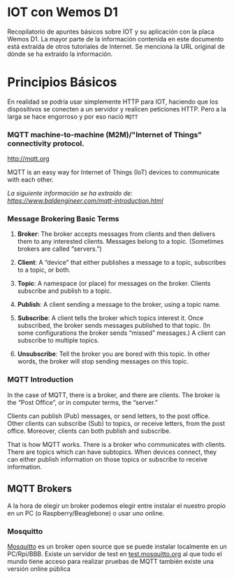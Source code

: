# IOT con Wemos D1
Recopilatorio de apuntes básicos sobre IOT y su aplicación con la placa Wemos D1. 
La mayor parte de la información contenida en este documento está extraída de
otros tutoriales de Internet. Se menciona la URL original de dónde se ha extraído
la información.

# Principios Básicos

En realidad se podría usar simplemente HTTP para IOT, haciendo que los dispositivos
se conecten a un servidor y realicen peticiones HTTP. Pero a la larga se hace
engorroso y por eso nació ` MQTT `

### MQTT machine-to-machine (M2M)/"Internet of Things" connectivity protocol.
http://mqtt.org

MQTT is an easy way for Internet of Things (IoT) devices to communicate with each other.


_La siguiente información se ha extraído de: https://www.baldengineer.com/mqtt-introduction.html_
### Message Brokering Basic Terms

  1. **Broker**: The broker accepts messages from clients and then delivers them to any interested clients. Messages belong to a topic. (Sometimes brokers are called “servers.”)

  1. **Client**: A “device” that either publishes a message to a topic, subscribes to a topic, or both.

  1. **Topic**: A namespace (or place) for messages on the broker. Clients subscribe and publish to a topic.

  1. **Publish**: A client sending a message to the broker, using a topic name.

  1. **Subscribe**: A client tells the broker which topics interest it. Once subscribed, the broker sends messages published to that topic. (In some configurations the broker sends “missed” messages.) A client can subscribe to multiple topics.

  1. **Unsubscribe**: Tell the broker you are bored with this topic. In other words, the broker will stop sending messages on this topic.
  
### MQTT Introduction
In the case of MQTT, there is a broker, and there are clients. The broker is 
the “Post Office”, or in computer terms, the “server.”

Clients can publish (Pub) messages, or send letters, to the post office. Other 
clients can subscribe (Sub) to topics, or receive letters, from the post office. 
Moreover, clients can both publish and subscribe.

That is how MQTT works. There is a broker who communicates with clients. 
There are topics which can have subtopics. When devices connect, they can either 
publish information on those topics or subscribe to receive information.  

## MQTT Brokers
A la hora de elegir un broker podemos elegir entre instalar el nuestro propio en un PC (o Raspberry/Beaglebone) o usar uno online.

### Mosquitto
[Mosquitto](http://mosquitto.org/) es un broker open source que se puede instalar localmente en un PC/Rpi/BBB. 
Existe un servidor de test en [test.mosquitto.org](test.mosquitto.org) al que todo el mundo tiene
acceso para realizar pruebas de MQTT
también existe una versión online pública 
